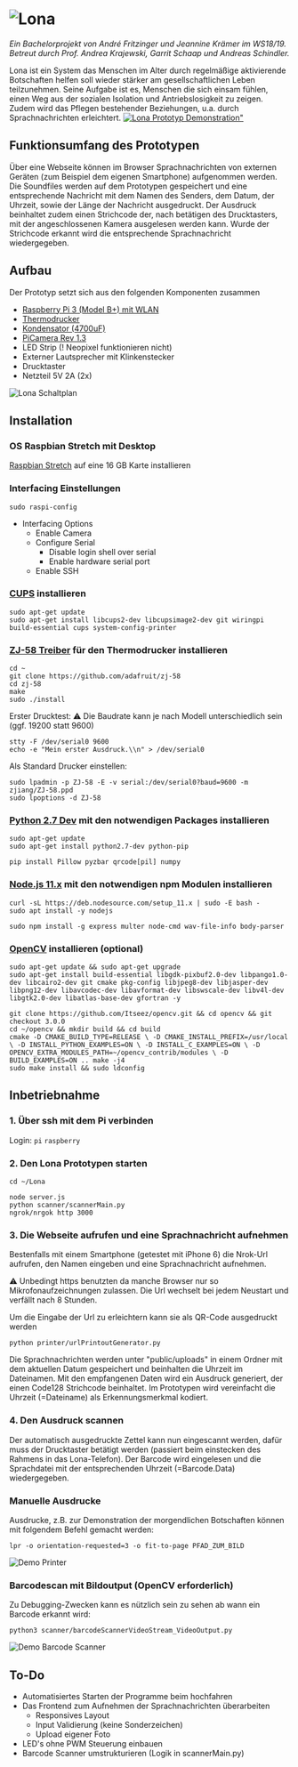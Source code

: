 # ![Lona](public/img/lona.png "Lona Logo")
*Ein Bachelorprojekt von André Fritzinger und Jeannine Krämer im WS18/19.*
*Betreut durch Prof. Andrea Krajewski, Garrit Schaap und Andreas Schindler.*

Lona ist ein System das Menschen im Alter durch regelmäßige aktivierende Botschaften helfen soll wieder stärker am gesellschaftlichen Leben teilzunehmen. Seine Aufgabe ist es, Menschen die sich einsam fühlen, einen Weg aus der sozialen Isolation und Antriebslosigkeit zu zeigen. Zudem wird das Pflegen bestehender Beziehungen, u.a. durch Sprachnachrichten erleichtert.
[![Lona Prototyp Demonstration"](public/img/demo.gif "Lona Prototyp Demonstration")](https://vimeo.com/user87120202)

## Funktionsumfang des Prototypen
Über eine Webseite können im Browser Sprachnachrichten von externen Geräten (zum Beispiel dem eigenen Smartphone) aufgenommen werden. Die Soundfiles werden auf dem Prototypen gespeichert und eine entsprechende Nachricht mit dem Namen des Senders, dem Datum, der Uhrzeit, sowie der Länge der Nachricht ausgedruckt. Der Ausdruck beinhaltet zudem einen Strichcode der, nach betätigen des Drucktasters, mit der angeschlossenen Kamera ausgelesen werden kann. Wurde der Strichcode erkannt wird die entsprechende Sprachnachricht wiedergegeben.

## Aufbau
Der Prototyp setzt sich aus den folgenden Komponenten zusammen
* [Raspberry Pi 3 (Model B+) mit WLAN](https://www.amazon.de/gp/product/B071JR9WS9/ref=oh_aui_detailpage_o03_s00?ie=UTF8&psc=1)
* [Thermodrucker](https://www.adafruit.com/product/2751)
* [Kondensator (4700uF)](https://www.amazon.de/Fixapart-ELECTR-Capac-4700uF-105-%C2%B0-braun/dp/B00GY21CKK/)
* [PiCamera Rev 1.3](https://www.amazon.de/KEYESTUDIO-Raspberry-Camera-Module-OV5647/dp/B073RCXGQS/)
* LED Strip (! Neopixel funktionieren nicht)
* Externer Lautsprecher mit Klinkenstecker
* Drucktaster
* Netzteil 5V 2A (2x)

![Lona Schaltplan](public/img/lona_schaltplan.png "Lona Schaltplan")

## Installation

### OS Raspbian Stretch mit Desktop
[Raspbian Stretch](https://www.raspberrypi.org/downloads/raspbian/
) auf eine 16 GB Karte installieren


### Interfacing Einstellungen
``` sudo raspi-config ```
* Interfacing Options
    * Enable Camera
    * Configure Serial
        * Disable login shell over serial
        * Enable hardware serial port
    * Enable SSH


### [CUPS](https://wiki.ubuntuusers.de/CUPS/) installieren
```
sudo apt-get update
sudo apt-get install libcups2-dev libcupsimage2-dev git wiringpi build-essential cups system-config-printer
```


### [ZJ-58 Treiber](https://github.com/adafruit/zj-58) für den Thermodrucker installieren
```
cd ~
git clone https://github.com/adafruit/zj-58
cd zj-58
make
sudo ./install
```

Erster Drucktest:
⚠ Die Baudrate kann je nach Modell unterschiedlich sein (ggf. 19200 statt 9600)
````
stty -F /dev/serial0 9600
echo -e "Mein erster Ausdruck.\\n" > /dev/serial0
````

Als Standard Drucker einstellen:
```
sudo lpadmin -p ZJ-58 -E -v serial:/dev/serial0?baud=9600 -m zjiang/ZJ-58.ppd
sudo lpoptions -d ZJ-58
```

### [Python 2.7 Dev](https://www.python.org/download/releases/2.7/) mit den notwendigen Packages installieren
```
sudo apt-get update
sudo apt-get install python2.7-dev python-pip
```
```
pip install Pillow pyzbar qrcode[pil] numpy
```


### [Node.js 11.x](https://nodejs.org/en/download/package-manager/#debian-and-ubuntu-based-linux-distributions) mit den notwendigen npm Modulen installieren
```
curl -sL https://deb.nodesource.com/setup_11.x | sudo -E bash -
sudo apt install -y nodejs
```

``` sudo npm install -g express multer node-cmd wav-file-info body-parser ```

### [OpenCV](https://opencv.org/releases.html) installieren (optional)
```
sudo apt-get update && sudo apt-get upgrade
sudo apt-get install build-essential libgdk-pixbuf2.0-dev libpango1.0-dev libcairo2-dev git cmake pkg-config libjpeg8-dev libjasper-dev libpng12-dev libavcodec-dev libavformat-dev libswscale-dev libv4l-dev libgtk2.0-dev libatlas-base-dev gfortran -y
```
```
git clone https://github.com/Itseez/opencv.git && cd opencv && git checkout 3.0.0
cd ~/opencv && mkdir build && cd build
cmake -D CMAKE_BUILD_TYPE=RELEASE \ -D CMAKE_INSTALL_PREFIX=/usr/local \ -D INSTALL_PYTHON_EXAMPLES=ON \ -D INSTALL_C_EXAMPLES=ON \ -D OPENCV_EXTRA_MODULES_PATH=~/opencv_contrib/modules \ -D BUILD_EXAMPLES=ON .. make -j4
sudo make install && sudo ldconfig
```

## Inbetriebnahme

### 1. Über ssh mit dem Pi verbinden
Login: ```pi``` ```raspberry```

### 2. Den Lona Prototypen starten
``` cd ~/Lona ```
```
node server.js
python scanner/scannerMain.py
ngrok/nrgok http 3000
```

### 3. Die Webseite aufrufen und eine Sprachnachricht aufnehmen
Bestenfalls mit einem Smartphone (getestet mit iPhone 6) die Nrok-Url aufrufen, den Namen eingeben und eine Sprachnachricht aufnehmen.

⚠
Unbedingt https benutzten da manche Browser nur so Mikrofonaufzeichnungen zulassen.
Die Url wechselt bei jedem Neustart und verfällt nach 8 Stunden.

Um die Eingabe der Url zu erleichtern kann sie als QR-Code ausgedruckt werden
```
python printer/urlPrintoutGenerator.py
```

Die Sprachnachrichten werden unter "public/uploads" in einem Ordner mit dem aktuellen Datum gespeichert und beinhalten die Uhrzeit im Dateinamen. Mit den empfangenen Daten wird ein Ausdruck generiert, der einen Code128 Strichcode beinhaltet. Im Prototypen wird vereinfacht die Uhrzeit (=Dateiname) als Erkennungsmerkmal kodiert.

### 4. Den Ausdruck scannen
Der automatisch ausgedruckte Zettel kann nun eingescannt werden, dafür muss der Drucktaster betätigt werden (passiert beim einstecken des Rahmens in das Lona-Telefon). Der Barcode wird eingelesen und die Sprachdatei mit der entsprechenden Uhrzeit (=Barcode.Data) wiedergegeben.

### Manuelle Ausdrucke
Ausdrucke, z.B. zur Demonstration der morgendlichen Botschaften können mit folgendem Befehl gemacht werden:
```
lpr -o orientation-requested=3 -o fit-to-page PFAD_ZUM_BILD
```
![Demo Printer](public/img/printout.gif "Demo Printer")

### Barcodescan mit Bildoutput (OpenCV erforderlich)
Zu Debugging-Zwecken kann es nützlich sein zu sehen ab wann ein Barcode erkannt wird:
```
python3 scanner/barcodeScannerVideoStream_VideoOutput.py
```
![Demo Barcode Scanner](public/img/barcodeScanner.gif "Demo Barcode Scanner")


## To-Do
* Automatisiertes Starten der Programme beim hochfahren
* Das Frontend zum Aufnehmen der Sprachnachrichten überarbeiten
	* Responsives Layout
	* Input Validierung (keine Sonderzeichen)
	* Upload eigener Foto
* LED's ohne PWM Steuerung einbauen
* Barcode Scanner umstrukturieren (Logik in scannerMain.py)
